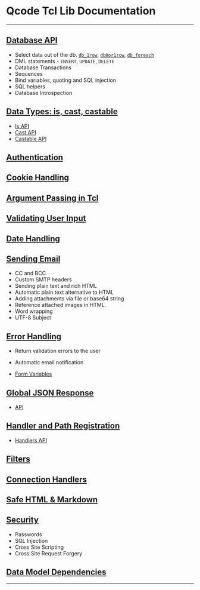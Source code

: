 Qcode Tcl Lib Documentation
=============================

* * *

[Database API][1]
-----------------
* Select data out of the db. [`db_1row`](procs/db_1row.md), [`db0or1row`](procs/db_0or1row.md), [`db_foreach`](procs/db_foreach.md)
* DML statements - `INSERT`, `UPDATE`, `DELETE`
* Database Transactions
* Sequences
* Bind variables, quoting and SQL injection
* SQL helpers
* Database Introspection

[Data Types: is, cast, castable][2]
-----------------------------------
* [Is API](is.md)
* [Cast API](cast.md)
* [Castable API](castable.md)

[Authentication][3]
-------------------

[Cookie Handling][4]
--------------------

[Argument Passing in Tcl][5]
----------------------------

[Validating User Input][6]
-------------------------

[Date Handling][7]
----------------------

[Sending Email][8]
------------------
* CC and BCC
* Custom SMTP headers
* Sending plain text and rich HTML
* Automatic plain text alternative to HTML
* Adding attachments via file or base64 string
* Reference attached images in HTML.
* Word wrapping
* UTF-8 Subject

[Error Handling][9]
-------------------
* Return validation errors to the user
* Automatic email notification

* [Form Variables][10]

[Global JSON Response][11]
--------------------------
* [API](response_api.md)

[Handler and Path Registration][12]
----------------------------------
* [Handlers API](handlers-api.md)

[Filters][13]
-------------

[Connection Handlers][14]
-------------------------

[Safe HTML & Markdown][15]
--------------------------

[Security][16]
--------------
* Passwords
* SQL Injection
* Cross Site Scripting
* Cross Site Request Forgery

[Data Model Dependencies][17]
-----------------------------

* * *

[1]: db.md
[2]: data-types.md
[3]: auth.md
[4]: cookie.md
[5]: args.md
[6]: validation.md
[7]: date.md
[8]: email.md
[9]: error.md
[10]: form-vars.md
[11]: global-json-response.md
[12]: registration.md
[13]: filters.md
[14]: connection-handlers.md
[15]: safe-html-markdown.md
[16]: security.md
[17]: data-model-dependencies.md